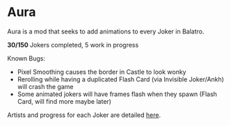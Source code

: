 # Aura
Aura is a mod that seeks to add animations to every Joker in Balatro.

**30/150** Jokers completed, 5 work in progress

Known Bugs:
- Pixel Smoothing causes the border in Castle to look wonky
- Rerolling while having a duplicated Flash Card (via Invisible Joker/Ankh) will crash the game
- Some animated jokers will have frames flash when they spawn (Flash Card, will find more maybe later)

Artists and progress for each Joker are detailed [here](https://docs.google.com/spreadsheets/d/1MGBtcHmb2hb9bE-ueEiKwMdn3c27fzgU46PYq8b6UhM/edit#gid=0).
